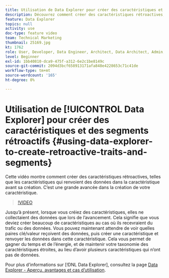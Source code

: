 ```yaml
---
title: Utilisation de Data Explorer pour créer des caractéristiques et des segments rétroactifs
description: Découvrez comment créer des caractéristiques rétroactives, telles que les caractéristiques qui renvoient des données dans la caractéristique avant sa création. C’est une grande avancée dans la création de votre caractéristique.
feature: Data Explorer
topics: null
activity: use
doc-type: feature video
team: Technical Marketing
thumbnail: 25169.jpg
kt: 1762
role: User, Developer, Data Engineer, Architect, Data Architect, Admin, Leader
level: Beginner
exl-id: 1bb40810-dca9-475f-a312-6e2c1be8149c
source-git-commit: 2094d3bcf658913171afa848e4228653c71c41de
workflow-type: tm+mt
source-wordcount: '165'
ht-degree: 0%

---
```


# Utilisation de [!UICONTROL Data Explorer] pour créer des caractéristiques et des segments rétroactifs {#using-data-explorer-to-create-retroactive-traits-and-segments}

Cette vidéo montre comment créer des caractéristiques rétroactives, telles que les caractéristiques qui renvoient des données dans la caractéristique avant sa création. C’est une grande avancée dans la création de votre caractéristique.

>[!VIDEO](https://video.tv.adobe.com/v/25169/?quality=12)

Jusqu’à présent, lorsque vous créiez des caractéristiques, elles ne collectaient des données que lors de l’avancement. Cela signifie que vous deviez créer beaucoup de caractéristiques au cas où ils recevraient du trafic ou des données. Vous pouvez maintenant attendre de voir quelles paires clé/valeur reçoivent des données, puis créer une caractéristique et renvoyer les données dans cette caractéristique. Cela vous permet de gagner du temps et de l’énergie, et de maintenir votre taxonomie des caractéristiques étroites, au lieu d’avoir plusieurs caractéristiques qui n’ont pas de données.

Pour plus d’informations sur [!DNL Data Explorer], consultez la page [Data Explorer - Aperçu, avantages et cas d’utilisation](https://experiencecloud.adobe.com/resources/help/fr_FR/aam/data-explorer.html).
